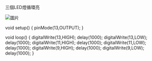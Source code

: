 三個LED燈循環亮

![圖片](https://user-images.githubusercontent.com/16370565/131235821-70844b3e-beb3-4716-9004-a612e2288ff8.png)

void setup() 
{
  pinMode(13,OUTPUT);
}

void loop() 
{
  digitalWrite(13,HIGH);
  delay(1000);
  digitalWrite(13,LOW);
  delay(1000);
  digitalWrite(11,HIGH);
  delay(1000);
  digitalWrite(11,LOW);
  delay(1000);
  digitalWrite(9,HIGH);
  delay(1000);
  digitalWrite(9,LOW);
  delay(1000);
}
